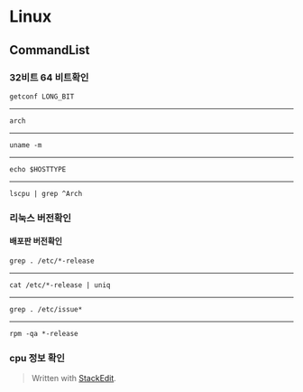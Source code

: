 # Linux 
## CommandList
### 32비트 64 비트확인
    getconf LONG_BIT  
---
    arch
---
    uname -m
---
    echo $HOSTTYPE
---
    lscpu | grep ^Arch

### 리눅스 버전확인
#### 배포판 버전확인
    grep . /etc/*-release
---
    cat /etc/*-release | uniq
---
    grep . /etc/issue*
---
    rpm -qa *-release
### cpu 정보 확인
    
> Written with [StackEdit](https://stackedit.io/).
<!--stackedit_data:
eyJoaXN0b3J5IjpbMTc0MTYwMDQ1NSwyMzgwNjM1MjhdfQ==
-->